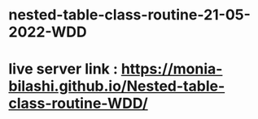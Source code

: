 # nested-table-class-routine-21-05-2022-WDD
# live server link : https://monia-bilashi.github.io/Nested-table-class-routine-WDD/
